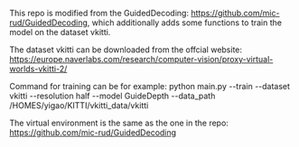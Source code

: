 This repo is modified from the GuidedDecoding: https://github.com/mic-rud/GuidedDecoding, which additionally adds some functions to train the model on the dataset vkitti.

The dataset vkitti can be downloaded from the offcial website: https://europe.naverlabs.com/research/computer-vision/proxy-virtual-worlds-vkitti-2/


Command for training can be for example:  python main.py --train --dataset vkitti --resolution half --model GuideDepth --data_path /HOMES/yigao/KITTI/vkitti_data/vkitti


The virtual environment is the same as the one in the repo: https://github.com/mic-rud/GuidedDecoding


